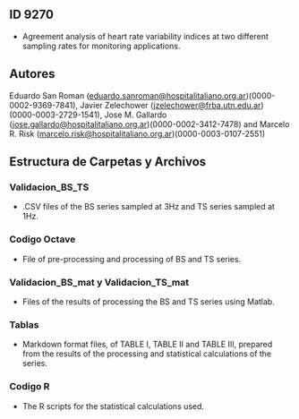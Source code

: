 ## ID 9270

- Agreement analysis of heart rate variability indices at two different sampling rates for monitoring applications.

## Autores 
Eduardo San Roman (eduardo.sanroman@hospitalitaliano.org.ar)(0000-0002-9369-7841), Javier Zelechower (jzelechower@frba.utn.edu.ar) (0000-0003-2729-1541), 
Jose M. Gallardo (jose.gallardo@hospitalitaliano.org.ar)(0000-0002-3412-7478) and Marcelo R. Risk (marcelo.risk@hospitalitaliano.org.ar)(0000-0003-0107-2551)


## Estructura de Carpetas y Archivos

### Validacion_BS_TS
- .CSV files of the BS series sampled at 3Hz and TS series sampled at 1Hz.

### Codigo Octave
- File of pre-processing and processing of BS and TS series.
  
### Validacion_BS_mat y Validacion_TS_mat
- Files of the results of processing the BS and TS series using Matlab.

### Tablas
- Markdown format files, of TABLE I, TABLE II and TABLE III, prepared from the results of the processing and statistical calculations of the series.

### Codigo R
- The R scripts for the statistical calculations used.

